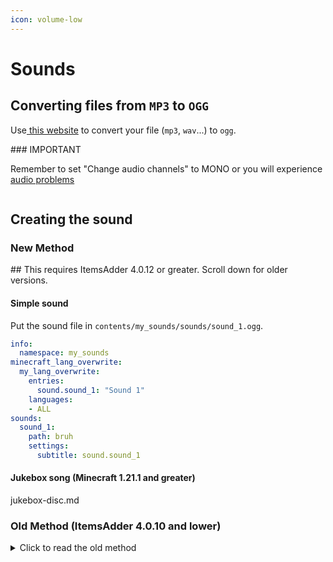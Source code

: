 ```yaml
---
icon: volume-low
---
```


# Sounds

## Converting files from `MP3` to `OGG`

Use[ this website](https://audio.online-convert.com/convert-to-ogg) to convert your file (`mp3`, `wav`...) to `ogg`.


<Warning>
### IMPORTANT

Remember to set "Change audio channels" to MONO or you will experience [audio problems](https://bugs.mojang.com/browse/MC-146721)

<img src="../../.gitbook/assets/audio_mono.png" alt="" data-size="original" />
</Warning>


## Creating the sound

### New Method


<Warning>
## This requires ItemsAdder 4.0.12 or greater. Scroll down for older versions.
</Warning>


#### Simple sound

Put the sound file in `contents/my_sounds/sounds/sound_1.ogg`.

```yaml
info:
  namespace: my_sounds
minecraft_lang_overwrite:
  my_lang_overwrite:
    entries:
      sound.sound_1: "Sound 1"
    languages:
    - ALL
sounds:
  sound_1:
    path: bruh
    settings:
      subtitle: sound.sound_1
```

#### Jukebox song (Minecraft 1.21.1 and greater)


<Card title="jukebox-disc.md" icon="text" href="/jukebox-disc.md/">
jukebox-disc.md
</Card>


### Old Method (ItemsAdder 4.0.10 and lower)

<details>

<summary>Click to read the old method</summary>

#### Step 1

* create a new folder `ItemsAdder/contents/my_sounds/resourcepack/my_sounds/sounds/` \
  (or use yours if you already have one)
* put your **`.ogg`** file in there.\
  You can also create more folders inside `sounds` to organize your sounds.\
  For example `effects`, `music` etc...

I have a file named **`song_1.ogg`** and I put it into a new `music` folder.\
So now I have `contents/my_sounds/resourcepack/my_sounds/sounds/music/song_1.ogg`

#### Step 2

* open the folder `contents/my_sounds/resourcepack/my_sounds/`
* create a new file named `sounds.json` (or open it if you already created it)
* this file is a `.json` file so you MUST write it correctly or it won't work.

To add your sound into the file you just have to do this:


```javascript contents/my_sounds/resourcepack/my_sounds/sounds.json lines icon="javascript"
{
	"music.song_1":{
		"sounds":[
			"my_sounds:music/song_1"
		]
	}
}
```


#### Now I explain each part of the code I wrote

This is the sound name. You will use it in every part of the plugin and also in Minecraft vanilla [/playsound ](https://www.digminecraft.com/game_commands/playsound_command.php)command.

```javascript
"music.song_1":{
```

This is the list of sound files Minecraft will play when you call the sound name.\
Minecraft will play one of these sounds randomly (only if you set more than one sound).


<Warning>
Keep in mind that you have to change `my_sounds` to your own namespace name if it's different!
</Warning>


<pre class="language-javascript"><code class="lang-javascript">"sounds":[
<strong>    "my_sounds:music/song_1"
</strong>]
</code></pre>

For example if you want to have random sounds for the same sound name you just have to create multiple `.ogg` files and put them like this:

```javascript
"sounds":[
    "my_sounds:music/song_1_variant_1",
    "my_sounds:music/song_1_variant_2",
    "my_sounds:music/song_1_variant_3"
]
```

#### How can I add multiple sounds in the `sounds.json` file?

It's easy, the next time you want to add a sound you just have to add a comma at the end, like this.\
(I'm referring to line 6 comma)

```javascript
{
    "music.song_1":{
        "sounds":[
            "my_sounds:music/song_1"
        ]
    },
    "music.song_2":{
        "sounds":[
            "my_sounds:music/song_2"
        ]
    }
}
```


<Warning>
If you want to be sure not to make mistakes use this website to check if your `sounds.json` file is good or has errors: [https://jsonformatter.curiousconcept.com/](https://jsonformatter.curiousconcept.com/)
</Warning>




</details>
